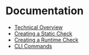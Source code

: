 # Documentation

* [Technical Overview](technical-overview.md)
* [Creating a Static Check](creating-a-static-check.md)
* [Creating a Runtime Check](creating-a-runtime-check.md)
* [CLI Commands](CLI.md)
